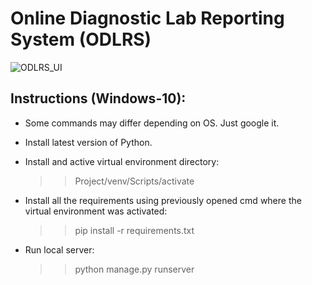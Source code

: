 # Online Diagnostic Lab Reporting System (ODLRS)

![ODLRS_UI](https://user-images.githubusercontent.com/23103980/62161674-8f95a400-b338-11e9-968d-a2c43fa8f9ba.jpg)

## Instructions (Windows-10):
* Some commands may differ depending on OS. Just google it.
* Install latest version of Python.

* Install and active virtual environment directory:
  >> Project/venv/Scripts/activate
  
* Install all the requirements using previously opened cmd where the virtual environment was activated:
  >> pip install -r requirements.txt
  
* Run local server:
  >> python manage.py runserver
